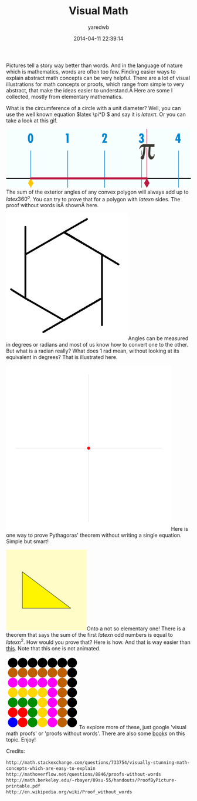 ﻿---
layout: post
title: "Visual Math"
date: 2014-04-11 22:39:14
author: yaredwb
categories: ["Mathematics"]
---

Pictures tell a story way better than words. And in the language of nature which is mathematics, words are often too few. Finding easier ways to explain abstract math concepts can be very helpful. There are a lot of visual illustrations for math concepts or proofs, which range from simple to very abstract, that make the ideas easier to understand.Â Here are some I collected, mostly from elementary mathematics.

What is the circumference of a circle with a unit diameter? Well, you can use the well known equation $latex \pi*D $ and say it is $latex \pi$. Or you can take a look at this gif.

[![{E5HL5}](/media/2014/04/e5hl5.gif?w=300)](/media/2014/04/e5hl5.gif)The sum of the exterior angles of any convex polygon will always add up to $latex 360^o$. You can try to prove that for a polygon with $latex n$ sides. The proof without words isÂ shownÂ here.

[![{D8f8Z}](/media/2014/04/d8f8z.gif?w=289)](/media/2014/04/d8f8z.gif)Angles can be measured in degrees or radians and most of us know how to convert one to the other. But what is a radian really? What does 1 rad mean, without looking at its equivalent in degrees? That is illustrated here.

[![{circle_radians}](/media/2014/04/circle_radians.gif?w=300)](/media/2014/04/circle_radians.gif)Here is one way to prove Pythagoras' theorem without writing a single equation. Simple but smart!

[![{220px-Pythagoras-2a}](/media/2014/04/220px-pythagoras-2a.gif)](/media/2014/04/220px-pythagoras-2a.gif)Onto a not so elementary one! There is a theorem that says the sum of the first $latex n$ odd numbers is equal to $latex n^2$. How would you prove that? Here is how. And that is way easier than [this](http://www.proofwiki.org/wiki/Odd_Number_Theorem). Note that this one is not animated.

[![{math.berkeley.edu~rbayer09su-55handoutsProofByPicture-printable}](/media/2014/04/math-berkeley-edurbayer09su-55handoutsproofbypicture-printable.png)](/media/2014/04/math-berkeley-edurbayer09su-55handoutsproofbypicture-printable.png)To explore more of these, just google 'visual math proofs' or 'proofs without words'. There are also some [book](http://www.amazon.com/Proofs-without-Words-Exercises-Classroom/dp/0883857006)s on this topic. Enjoy!

Credits:
```
http://math.stackexchange.com/questions/733754/visually-stunning-math-concepts-which-are-easy-to-explain
http://mathoverflow.net/questions/8846/proofs-without-words
http://math.berkeley.edu/~rbayer/09su-55/handouts/ProofByPicture-printable.pdf
http://en.wikipedia.org/wiki/Proof_without_words
```

